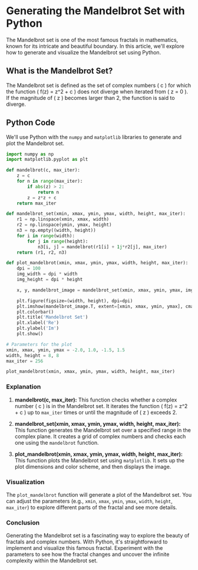 # Generating the Mandelbrot Set with Python

The Mandelbrot set is one of the most famous fractals in mathematics, known for its intricate and beautiful boundary. In this article, we'll explore how to generate and visualize the Mandelbrot set using Python.

## What is the Mandelbrot Set?

The Mandelbrot set is defined as the set of complex numbers \( c \) for which the function \( f(z) = z^2 + c \) does not diverge when iterated from \( z = 0 \). If the magnitude of \( z \) becomes larger than 2, the function is said to diverge.

## Python Code

We'll use Python with the `numpy` and `matplotlib` libraries to generate and plot the Mandelbrot set.

```python
import numpy as np
import matplotlib.pyplot as plt

def mandelbrot(c, max_iter):
    z = c
    for n in range(max_iter):
        if abs(z) > 2:
            return n
        z = z*z + c
    return max_iter

def mandelbrot_set(xmin, xmax, ymin, ymax, width, height, max_iter):
    r1 = np.linspace(xmin, xmax, width)
    r2 = np.linspace(ymin, ymax, height)
    n3 = np.empty((width, height))
    for i in range(width):
        for j in range(height):
            n3[i, j] = mandelbrot(r1[i] + 1j*r2[j], max_iter)
    return (r1, r2, n3)

def plot_mandelbrot(xmin, xmax, ymin, ymax, width, height, max_iter):
    dpi = 100
    img_width = dpi * width
    img_height = dpi * height

    x, y, mandelbrot_image = mandelbrot_set(xmin, xmax, ymin, ymax, img_width, img_height, max_iter)

    plt.figure(figsize=(width, height), dpi=dpi)
    plt.imshow(mandelbrot_image.T, extent=[xmin, xmax, ymin, ymax], cmap='hot')
    plt.colorbar()
    plt.title('Mandelbrot Set')
    plt.xlabel('Re')
    plt.ylabel('Im')
    plt.show()

# Parameters for the plot
xmin, xmax, ymin, ymax = -2.0, 1.0, -1.5, 1.5
width, height = 8, 8
max_iter = 256

plot_mandelbrot(xmin, xmax, ymin, ymax, width, height, max_iter)
```

### Explanation

1. **mandelbrot(c, max_iter):**
   This function checks whether a complex number \( c \) is in the Mandelbrot set. It iterates the function \( f(z) = z^2 + c \) up to `max_iter` times or until the magnitude of \( z \) exceeds 2.

2. **mandelbrot_set(xmin, xmax, ymin, ymax, width, height, max_iter):**
   This function generates the Mandelbrot set over a specified range in the complex plane. It creates a grid of complex numbers and checks each one using the `mandelbrot` function.

3. **plot_mandelbrot(xmin, xmax, ymin, ymax, width, height, max_iter):**
   This function plots the Mandelbrot set using `matplotlib`. It sets up the plot dimensions and color scheme, and then displays the image.

### Visualization

The `plot_mandelbrot` function will generate a plot of the Mandelbrot set. You can adjust the parameters (e.g., `xmin`, `xmax`, `ymin`, `ymax`, `width`, `height`, `max_iter`) to explore different parts of the fractal and see more details.

### Conclusion

Generating the Mandelbrot set is a fascinating way to explore the beauty of fractals and complex numbers. With Python, it's straightforward to implement and visualize this famous fractal. Experiment with the parameters to see how the fractal changes and uncover the infinite complexity within the Mandelbrot set.
